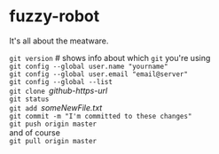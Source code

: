 # fuzzy-robot
It's all about the meatware.

`git version` # shows info about which `git` you're using  
`git config --global user.name "yourname"`  
`git config --global user.email "email@server"`  
`git config --global --list`  
`git clone `_github-https-url_  
`git status`  
`git add `_someNewFile.txt_  
`git commit -m "I'm committed to these changes"`  
`git push origin master`  
and of course  
`git pull origin master`  
